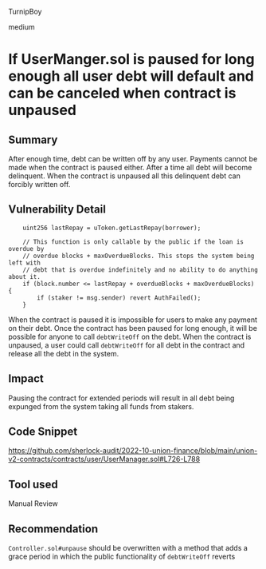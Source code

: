 TurnipBoy

medium

# If UserManger.sol is paused for long enough all user debt will default and can be canceled when contract is unpaused

## Summary

After enough time, debt can be written off by any user. Payments cannot be made when the contract is paused either. After a time all debt will become delinquent. When the contract is unpaused all this delinquent debt can forcibly written off.

## Vulnerability Detail

        uint256 lastRepay = uToken.getLastRepay(borrower);

        // This function is only callable by the public if the loan is overdue by
        // overdue blocks + maxOverdueBlocks. This stops the system being left with
        // debt that is overdue indefinitely and no ability to do anything about it.
        if (block.number <= lastRepay + overdueBlocks + maxOverdueBlocks) {
            if (staker != msg.sender) revert AuthFailed();
        }

When the contract is paused it is impossible for users to make any payment on their debt. Once the contract has been paused for long enough, it will be possible for anyone to call `debtWriteOff` on the debt. When the contract is unpaused, a user could call `debtWriteOff` for all debt in the contract and release all the debt in the system.

## Impact

Pausing the contract for extended periods will result in all debt being expunged from the system taking all funds from stakers. 

## Code Snippet

https://github.com/sherlock-audit/2022-10-union-finance/blob/main/union-v2-contracts/contracts/user/UserManager.sol#L726-L788

## Tool used

Manual Review

## Recommendation

`Controller.sol#unpause` should be overwritten with a method that adds a grace period in which the public functionality of `debtWriteOff` reverts
